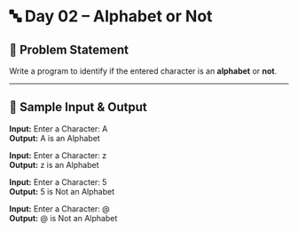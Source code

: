 # 🔤 Day 02 – Alphabet or Not

## 🎯 Problem Statement  
Write a program to identify if the entered character is an **alphabet** or **not**.

---

## 📝 Sample Input & Output  

**Input:** Enter a Character: A  
**Output:** A is an Alphabet  

**Input:** Enter a Character: z  
**Output:** z is an Alphabet  

**Input:** Enter a Character: 5  
**Output:** 5 is Not an Alphabet  

**Input:** Enter a Character: @  
**Output:** @ is Not an Alphabet  
